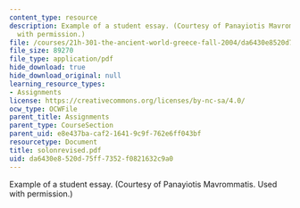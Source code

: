 ```yaml
---
content_type: resource
description: Example of a student essay. (Courtesy of Panayiotis Mavrommatis. Used
  with permission.)
file: /courses/21h-301-the-ancient-world-greece-fall-2004/da6430e8520d75ff7352f0821632c9a0_solonrevised.pdf
file_size: 89270
file_type: application/pdf
hide_download: true
hide_download_original: null
learning_resource_types:
- Assignments
license: https://creativecommons.org/licenses/by-nc-sa/4.0/
ocw_type: OCWFile
parent_title: Assignments
parent_type: CourseSection
parent_uid: e8e437ba-caf2-1641-9c9f-762e6ff043bf
resourcetype: Document
title: solonrevised.pdf
uid: da6430e8-520d-75ff-7352-f0821632c9a0
---
```

Example of a student essay. (Courtesy of Panayiotis Mavrommatis. Used with permission.)